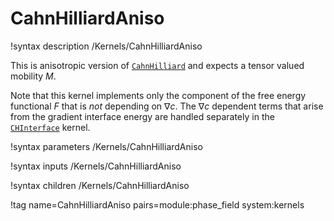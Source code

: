 # CahnHilliardAniso

!syntax description /Kernels/CahnHilliardAniso

This is anisotropic version of [`CahnHilliard`](/CahnHilliard.md) and expects a tensor valued mobility $M$.

Note that this kernel implements only the component of the free energy functional $F$ that is
*not* depending on $\nabla c$. The $\nabla c$ dependent terms that arise from the gradient
interface energy are handled separately in the [`CHInterface`](/CHInterface.md) kernel.

!syntax parameters /Kernels/CahnHilliardAniso

!syntax inputs /Kernels/CahnHilliardAniso

!syntax children /Kernels/CahnHilliardAniso

!tag name=CahnHilliardAniso pairs=module:phase_field system:kernels

